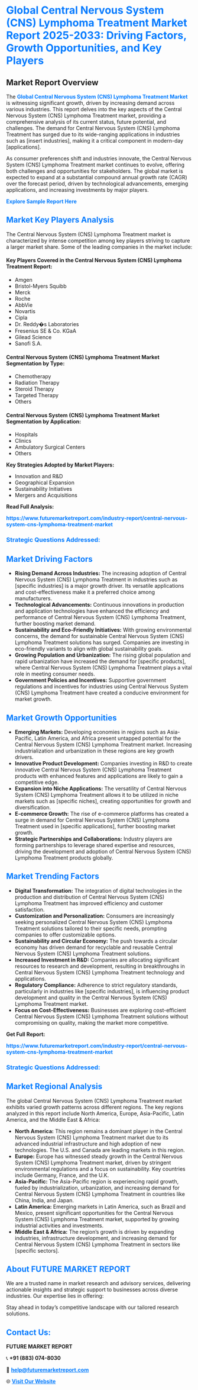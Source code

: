 <h1 style="color: #007BFF;">Global Central Nervous System (CNS) Lymphoma Treatment Market Report 2025-2033: Driving Factors, Growth Opportunities, and Key Players</h1>

<section id="overview">
<h2>Market Report Overview</h2>
<p>The <a href="https://www.futuremarketreport.com/industry-report/central-nervous-system-cns-lymphoma-treatment-market" style="color: #007BFF; text-decoration: none;"><strong>Global Central Nervous System (CNS) Lymphoma Treatment Market</strong></a> is witnessing significant growth, driven by increasing demand across various industries. This report delves into the key aspects of the Central Nervous System (CNS) Lymphoma Treatment market, providing a comprehensive analysis of its current status, future potential, and challenges. The demand for Central Nervous System (CNS) Lymphoma Treatment has surged due to its wide-ranging applications in industries such as [insert industries], making it a critical component in modern-day [applications].</p>
<p>As consumer preferences shift and industries innovate, the Central Nervous System (CNS) Lymphoma Treatment market continues to evolve, offering both challenges and opportunities for stakeholders. The global market is expected to expand at a substantial compound annual growth rate (CAGR) over the forecast period, driven by technological advancements, emerging applications, and increasing investments by major players.</p>
</section>

<section id="overview">
<p><a href="https://www.futuremarketreport.com/request-sample/reportId=27810" style="color: #007BFF; text-decoration: none;"><strong>Explore Sample Report Here</strong></a></p>
</section>

<section id="key-players">
<h2 style="color: #007BFF;">Market Key Players Analysis</h2>
<p>The Central Nervous System (CNS) Lymphoma Treatment market is characterized by intense competition among key players striving to capture a larger market share. Some of the leading companies in the market include:</p>
<h4>Key Players Covered in the Central Nervous System (CNS) Lymphoma Treatment Report:</h4>
<ul><li>Amgen</li><li>Bristol-Myers Squibb</li><li>Merck</li><li>Roche</li><li>AbbVie</li><li>Novartis</li><li>Cipla</li><li>Dr. Reddy�s Laboratories</li><li>Fresenius SE &amp; Co. KGaA</li><li>Gilead Science</li><li>Sanofi S.A.</li></ul>
<h4>Central Nervous System (CNS) Lymphoma Treatment Market Segmentation by Type:</h4>
<ul><li>Chemotherapy</li><li>Radiation Therapy</li><li>Steroid Therapy</li><li>Targeted Therapy</li><li>Others</li></ul>

<h4>Central Nervous System (CNS) Lymphoma Treatment Market Segmentation by Application:</h4>
<ul><li>Hospitals</li><li>Clinics</li><li>Ambulatory Surgical Centers</li><li>Others</li></ul>
<p><strong>Key Strategies Adopted by Market Players:</strong></p>
<ul>
<li>Innovation and R&D</li>
<li>Geographical Expansion</li>
<li>Sustainability Initiatives</li>
<li>Mergers and Acquisitions</li>
</ul>
</section>

<section>
<p><strong>Read Full Analysis: </strong></p><a href="https://www.futuremarketreport.com/industry-report/central-nervous-system-cns-lymphoma-treatment-market" style="color: #007BFF; text-decoration: none;"><strong>https://www.futuremarketreport.com/industry-report/central-nervous-system-cns-lymphoma-treatment-market</strong></a>
<h3 style="color: #007BFF;">Strategic Questions Addressed:</h3>
</section>

<section id="driving-factors">
<h2 style="color: #007BFF;">Market Driving Factors</h2>
<ul>
<li><strong>Rising Demand Across Industries:</strong> The increasing adoption of Central Nervous System (CNS) Lymphoma Treatment in industries such as [specific industries] is a major growth driver. Its versatile applications and cost-effectiveness make it a preferred choice among manufacturers.</li>
<li><strong>Technological Advancements:</strong> Continuous innovations in production and application technologies have enhanced the efficiency and performance of Central Nervous System (CNS) Lymphoma Treatment, further boosting market demand.</li>
<li><strong>Sustainability and Eco-Friendly Initiatives:</strong> With growing environmental concerns, the demand for sustainable Central Nervous System (CNS) Lymphoma Treatment solutions has surged. Companies are investing in eco-friendly variants to align with global sustainability goals.</li>
<li><strong>Growing Population and Urbanization:</strong> The rising global population and rapid urbanization have increased the demand for [specific products], where Central Nervous System (CNS) Lymphoma Treatment plays a vital role in meeting consumer needs.</li>
<li><strong>Government Policies and Incentives:</strong> Supportive government regulations and incentives for industries using Central Nervous System (CNS) Lymphoma Treatment have created a conducive environment for market growth.</li>
</ul>
</section>

<section id="growth-opportunities">
<h2 style="color: #007BFF;">Market Growth Opportunities</h2>
<ul>
<li><strong>Emerging Markets:</strong> Developing economies in regions such as Asia-Pacific, Latin America, and Africa present untapped potential for the Central Nervous System (CNS) Lymphoma Treatment market. Increasing industrialization and urbanization in these regions are key growth drivers.</li>
<li><strong>Innovative Product Development:</strong> Companies investing in R&D to create innovative Central Nervous System (CNS) Lymphoma Treatment products with enhanced features and applications are likely to gain a competitive edge.</li>
<li><strong>Expansion into Niche Applications:</strong> The versatility of Central Nervous System (CNS) Lymphoma Treatment allows it to be utilized in niche markets such as [specific niches], creating opportunities for growth and diversification.</li>
<li><strong>E-commerce Growth:</strong> The rise of e-commerce platforms has created a surge in demand for Central Nervous System (CNS) Lymphoma Treatment used in [specific applications], further boosting market growth.</li>
<li><strong>Strategic Partnerships and Collaborations:</strong> Industry players are forming partnerships to leverage shared expertise and resources, driving the development and adoption of Central Nervous System (CNS) Lymphoma Treatment products globally.</li>
</ul>
</section>

<section id="trending-factors">
<h2 style="color: #007BFF;">Market Trending Factors</h2>
<ul>
<li><strong>Digital Transformation:</strong> The integration of digital technologies in the production and distribution of Central Nervous System (CNS) Lymphoma Treatment has improved efficiency and customer satisfaction.</li>
<li><strong>Customization and Personalization:</strong> Consumers are increasingly seeking personalized Central Nervous System (CNS) Lymphoma Treatment solutions tailored to their specific needs, prompting companies to offer customizable options.</li>
<li><strong>Sustainability and Circular Economy:</strong> The push towards a circular economy has driven demand for recyclable and reusable Central Nervous System (CNS) Lymphoma Treatment solutions.</li>
<li><strong>Increased Investment in R&D:</strong> Companies are allocating significant resources to research and development, resulting in breakthroughs in Central Nervous System (CNS) Lymphoma Treatment technology and applications.</li>
<li><strong>Regulatory Compliance:</strong> Adherence to strict regulatory standards, particularly in industries like [specific industries], is influencing product development and quality in the Central Nervous System (CNS) Lymphoma Treatment market.</li>
<li><strong>Focus on Cost-Effectiveness:</strong> Businesses are exploring cost-efficient Central Nervous System (CNS) Lymphoma Treatment solutions without compromising on quality, making the market more competitive.</li>
</ul>
</section>

<section>
<p><strong>Get Full Report: </strong></p><a href="https://www.futuremarketreport.com/industry-report/central-nervous-system-cns-lymphoma-treatment-market" style="color: #007BFF; text-decoration: none;"><strong>https://www.futuremarketreport.com/industry-report/central-nervous-system-cns-lymphoma-treatment-market</strong></a>
<h3 style="color: #007BFF;">Strategic Questions Addressed:</h3>
</section>


<section id="regional-analysis">
<h2 style="color: #007BFF;">Market Regional Analysis</h2>
<p>The global Central Nervous System (CNS) Lymphoma Treatment market exhibits varied growth patterns across different regions. The key regions analyzed in this report include North America, Europe, Asia-Pacific, Latin America, and the Middle East & Africa:</p>
<ul>
<li><strong>North America:</strong> This region remains a dominant player in the Central Nervous System (CNS) Lymphoma Treatment market due to its advanced industrial infrastructure and high adoption of new technologies. The U.S. and Canada are leading markets in this region.</li>
<li><strong>Europe:</strong> Europe has witnessed steady growth in the Central Nervous System (CNS) Lymphoma Treatment market, driven by stringent environmental regulations and a focus on sustainability. Key countries include Germany, France, and the U.K.</li>
<li><strong>Asia-Pacific:</strong> The Asia-Pacific region is experiencing rapid growth, fueled by industrialization, urbanization, and increasing demand for Central Nervous System (CNS) Lymphoma Treatment in countries like China, India, and Japan.</li>
<li><strong>Latin America:</strong> Emerging markets in Latin America, such as Brazil and Mexico, present significant opportunities for the Central Nervous System (CNS) Lymphoma Treatment market, supported by growing industrial activities and investments.</li>
<li><strong>Middle East & Africa:</strong> The region’s growth is driven by expanding industries, infrastructure development, and increasing demand for Central Nervous System (CNS) Lymphoma Treatment in sectors like [specific sectors].</li>
</ul>
</section>

<footer>
<h2 style="color: #007BFF;">About FUTURE MARKET REPORT</h2>
<p>We are a trusted name in market research and advisory services, delivering actionable insights and strategic support to businesses across diverse industries. Our expertise lies in offering:</p>

<p>Stay ahead in today’s competitive landscape with our tailored research solutions.</p>

<h2 style="color: #007BFF;">Contact Us:</h2>
<p><strong>FUTURE MARKET REPORT</strong></p>
<p>📞 <strong>+91 (883) 074-8030</strong></p>
<p>📧 <strong><a href="mailto:help@futuremarketreport.com" style="color: #007BFF;">help@futuremarketreport.com</a></strong></p>
<p>🌐 <strong><a href="https://www.futuremarketreport.com/" style="color: #007BFF;">Visit Our Website</a></strong></p>
</footer>